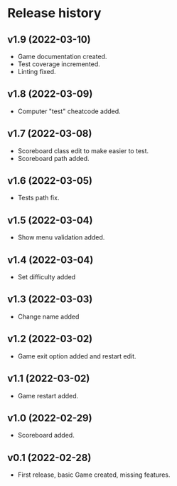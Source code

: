 Release history
========================

v1.9 (2022-03-10)
------------------------

* Game documentation created.
* Test coverage incremented.
* Linting fixed.

v1.8 (2022-03-09)
------------------------

* Computer "test" cheatcode added.

v1.7 (2022-03-08)
------------------------

* Scoreboard class edit to make easier to test.
* Scoreboard path added.

v1.6 (2022-03-05)
------------------------

* Tests path fix.

v1.5 (2022-03-04)
------------------------

* Show menu validation added.

v1.4 (2022-03-04)
------------------------

* Set difficulty added

v1.3 (2022-03-03)
------------------------

* Change name added

v1.2 (2022-03-02)
------------------------

* Game exit option added and restart edit.

v1.1 (2022-03-02)
------------------------

* Game restart added.

v1.0 (2022-02-29)
------------------------

* Scoreboard added.

v0.1 (2022-02-28)
------------------------

* First release, basic Game created, missing features.
